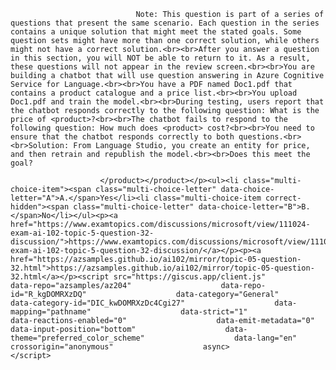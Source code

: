 <p class="card-text">
							
								Note: This question is part of a series of questions that present the same scenario. Each question in the series contains a unique solution that might meet the stated goals. Some question sets might have more than one correct solution, while others might not have a correct solution.<br><br>After you answer a question in this section, you will NOT be able to return to it. As a result, these questions will not appear in the review screen.<br><br>You are building a chatbot that will use question answering in Azure Cognitive Service for Language.<br><br>You have a PDF named Doc1.pdf that contains a product catalogue and a price list.<br><br>You upload Doc1.pdf and train the model.<br><br>During testing, users report that the chatbot responds correctly to the following question: What is the price of <product>?<br><br>The chatbot fails to respond to the following question: How much does <product> cost?<br><br>You need to ensure that the chatbot responds correctly to both questions.<br><br>Solution: From Language Studio, you create an entity for price, and then retrain and republish the model.<br><br>Does this meet the goal?
							
						</product></product></p><ul><li class="multi-choice-item"><span class="multi-choice-letter" data-choice-letter="A">A.</span>Yes</li><li class="multi-choice-item correct-hidden"><span class="multi-choice-letter" data-choice-letter="B">B.</span>No</li></ul><p><a href="https://www.examtopics.com/discussions/microsoft/view/111024-exam-ai-102-topic-5-question-32-discussion/">https://www.examtopics.com/discussions/microsoft/view/111024-exam-ai-102-topic-5-question-32-discussion/</a></p><p><a href="https://azsamples.github.io/ai102/mirror/topic-05-question-32.html">https://azsamples.github.io/ai102/mirror/topic-05-question-32.html</a></p><script src="https://giscus.app/client.js"                    data-repo="azsamples/az204"                    data-repo-id="R_kgDOMRXzDQ"                    data-category="General"                    data-category-id="DIC_kwDOMRXzDc4Cgi27"                    data-mapping="pathname"                    data-strict="1"                    data-reactions-enabled="0"                    data-emit-metadata="0"                    data-input-position="bottom"                    data-theme="preferred_color_scheme"                    data-lang="en"                    crossorigin="anonymous"                    async>                    </script>